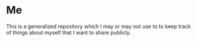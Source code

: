 # Me
This is a generalized repository which I may or may not use to to keep track of things about myself that I want to share publicly.
